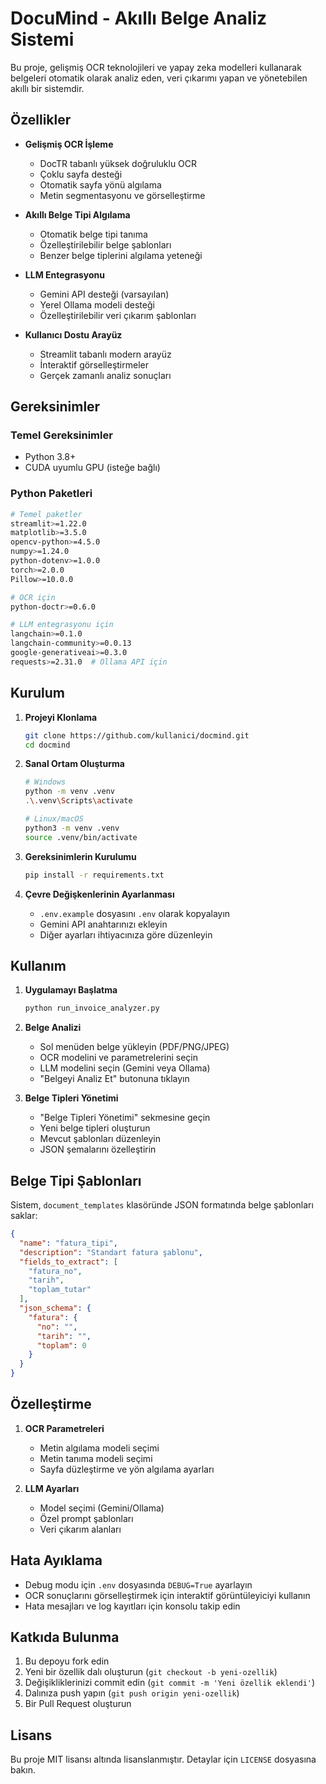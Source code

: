 # DocuMind - Akıllı Belge Analiz Sistemi

Bu proje, gelişmiş OCR teknolojileri ve yapay zeka modelleri kullanarak belgeleri otomatik olarak analiz eden, veri çıkarımı yapan ve yönetebilen akıllı bir sistemdir.

## Özellikler

- **Gelişmiş OCR İşleme**
  - DocTR tabanlı yüksek doğruluklu OCR
  - Çoklu sayfa desteği
  - Otomatik sayfa yönü algılama
  - Metin segmentasyonu ve görselleştirme

- **Akıllı Belge Tipi Algılama**
  - Otomatik belge tipi tanıma
  - Özelleştirilebilir belge şablonları
  - Benzer belge tiplerini algılama yeteneği

- **LLM Entegrasyonu**
  - Gemini API desteği (varsayılan)
  - Yerel Ollama modeli desteği
  - Özelleştirilebilir veri çıkarım şablonları

- **Kullanıcı Dostu Arayüz**
  - Streamlit tabanlı modern arayüz
  - İnteraktif görselleştirmeler
  - Gerçek zamanlı analiz sonuçları

## Gereksinimler

### Temel Gereksinimler
- Python 3.8+
- CUDA uyumlu GPU (isteğe bağlı)

### Python Paketleri
```bash
# Temel paketler
streamlit>=1.22.0
matplotlib>=3.5.0
opencv-python>=4.5.0
numpy>=1.24.0
python-dotenv>=1.0.0
torch>=2.0.0
Pillow>=10.0.0

# OCR için
python-doctr>=0.6.0

# LLM entegrasyonu için
langchain>=0.1.0
langchain-community>=0.0.13
google-generativeai>=0.3.0
requests>=2.31.0  # Ollama API için
```

## Kurulum

1. **Projeyi Klonlama**
   ```bash
   git clone https://github.com/kullanici/docmind.git
   cd docmind
   ```

2. **Sanal Ortam Oluşturma**
   ```bash
   # Windows
   python -m venv .venv
   .\.venv\Scripts\activate

   # Linux/macOS
   python3 -m venv .venv
   source .venv/bin/activate
   ```

3. **Gereksinimlerin Kurulumu**
   ```bash
   pip install -r requirements.txt
   ```

4. **Çevre Değişkenlerinin Ayarlanması**
   - `.env.example` dosyasını `.env` olarak kopyalayın
   - Gemini API anahtarınızı ekleyin
   - Diğer ayarları ihtiyacınıza göre düzenleyin

## Kullanım

1. **Uygulamayı Başlatma**
   ```bash
   python run_invoice_analyzer.py
   ```

2. **Belge Analizi**
   - Sol menüden belge yükleyin (PDF/PNG/JPEG)
   - OCR modelini ve parametrelerini seçin
   - LLM modelini seçin (Gemini veya Ollama)
   - "Belgeyi Analiz Et" butonuna tıklayın

3. **Belge Tipleri Yönetimi**
   - "Belge Tipleri Yönetimi" sekmesine geçin
   - Yeni belge tipleri oluşturun
   - Mevcut şablonları düzenleyin
   - JSON şemalarını özelleştirin

## Belge Tipi Şablonları

Sistem, `document_templates` klasöründe JSON formatında belge şablonları saklar:

```json
{
  "name": "fatura_tipi",
  "description": "Standart fatura şablonu",
  "fields_to_extract": [
    "fatura_no",
    "tarih",
    "toplam_tutar"
  ],
  "json_schema": {
    "fatura": {
      "no": "",
      "tarih": "",
      "toplam": 0
    }
  }
}
```

## Özelleştirme

1. **OCR Parametreleri**
   - Metin algılama modeli seçimi
   - Metin tanıma modeli seçimi
   - Sayfa düzleştirme ve yön algılama ayarları

2. **LLM Ayarları**
   - Model seçimi (Gemini/Ollama)
   - Özel prompt şablonları
   - Veri çıkarım alanları

## Hata Ayıklama

- Debug modu için `.env` dosyasında `DEBUG=True` ayarlayın
- OCR sonuçlarını görselleştirmek için interaktif görüntüleyiciyi kullanın
- Hata mesajları ve log kayıtları için konsolu takip edin

## Katkıda Bulunma

1. Bu depoyu fork edin
2. Yeni bir özellik dalı oluşturun (`git checkout -b yeni-ozellik`)
3. Değişikliklerinizi commit edin (`git commit -m 'Yeni özellik eklendi'`)
4. Dalınıza push yapın (`git push origin yeni-ozellik`)
5. Bir Pull Request oluşturun

## Lisans

Bu proje MIT lisansı altında lisanslanmıştır. Detaylar için `LICENSE` dosyasına bakın. 